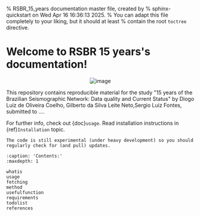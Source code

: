 % RSBR_15_years documentation master file, created by
% sphinx-quickstart on Wed Apr 16 16:36:13 2025.
% You can adapt this file completely to your liking, but it should at least
% contain the root `toctree` directive.

Welcome to RSBR 15 years's documentation!
=========================================

<span style="display:block;text-align:center">![image](/_static/images/logo.png)

This repository contains reproducible material for the study "15 years of the Brazilian Seismographic Network: Data quality and Current Status" by Diogo Luiz de Oliveira Coelho, Gilberto da Silva Leite Neto,Sergio Luiz Fontes, submitted to ....

For further info, check out {doc}`usage`.
Read installation instructions in {ref}`Installation` topic.

```{warning}
The code is still experimental (under heavy development) so you should regularly check for (and pull) updates.

```

```{toctree}
:caption: 'Contents:'
:maxdepth: 1

whatis
usage
fetching
method
usefulfunction
requirements
todolist
references
```